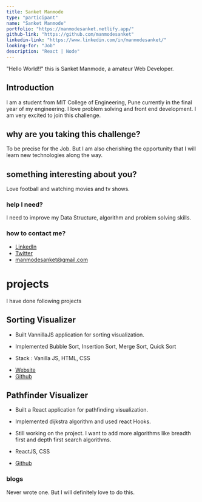 ```yaml
---
title: Sanket Manmode
type: "participant"
name: "Sanket Manmode"
portfolio: "https://manmodesanket.netlify.app/"
github-link: "https://github.com/manmodesanket"
linkedin-link: "https://www.linkedin.com/in/manmodesanket/"
looking-for: "Job"
description: "React | Node"
---
```


"Hello World!!" this is Sanket Manmode, a amateur Web Developer.

## Introduction

I am a student from MIT College of Engineering, Pune currently in the final year of my engineering. I love problem solving and front end development. I am very excited to join this challenge.

## why are you taking this challenge?

To be precise for the Job. But I am also cherishing the opportunity that I will learn new technologies along the way.

## something interesting about you?

Love football and watching movies and tv shows.

### help I need?

I need to improve my Data Structure, algorithm and problem solving skills.

### how to contact me?

- [LinkedIn](https://www.linkedin.com/in/manmodesanket/)
- [Twitter](https://twitter.com/_manmodesanket)
- manmodesanket@gmail.com

# projects

I have done following projects

## Sorting Visualizer

- Built VannillaJS application for sorting visualization.

- Implemented Bubble Sort, Insertion Sort, Merge Sort, Quick Sort

- Stack : Vanilla JS, HTML, CSS

* [Website](https://sortingvisualizer1.netlify.app/)
* [Github](https://github.com/manmodesanket/sorting-visualizer)

## Pathfinder Visualizer

- Built a React application for pathfinding visualization.

- Implemented dijkstra algorithm and used react Hooks.

- Still working on the project. I want to add more algorithms like breadth first and depth first search algorithms.

- ReactJS, CSS

- [Github](https://github.com/manmodesanket/pathfinder-visualizer)

### blogs

Never wrote one. But I will definitely love to do this.
